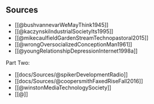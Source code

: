 ## Sources

- [[@bushvannevarWeMayThink1945]]
- [[@kaczynskiIndustrialSocietyIts1995]]
- [[@mikecaulfieldGardenStreamTechnopastoral2015]]
- [[@wrongOversocializedConceptionMan1961]]
- [[@youngRelationshipDepressionInternet1998a]]

Part Two:
- [[docs/Sources/@spikerDevelopmentRadio]]
- [[docs/Sources/@coopersmithFaxedRiseFall2016]]
- [[@winstonMediaTechnologySociety]]
- [[@]]